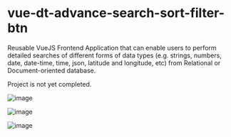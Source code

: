 # vue-dt-advance-search-sort-filter-btn
Reusable VueJS Frontend Application that can enable users to perform detailed searches of different forms of data types (e.g. strings, numbers, date, date-time, time, json, latitude and longitude, etc) from Relational or Document-oriented database.

Project is not yet completed.


![image](https://github.com/emireadcode/vue-dt-advance-search-sort-filter/assets/115171092/c3040910-f3fa-4ab1-a709-3486ccc6aaf5)

![image](https://github.com/emireadcode/vue-dt-advance-search-sort-filter/assets/115171092/8437125c-2d60-45bf-a1a9-1a4b92307105)

![image](https://github.com/emireadcode/vue-dt-advance-search-sort-filter/assets/115171092/14c5c39f-c911-4f6a-96c5-1c4b44152376)
